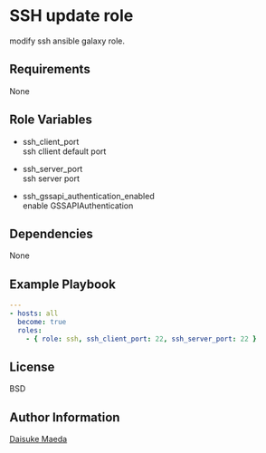 SSH update role
=========

modify ssh ansible galaxy role.

Requirements
------------

None

Role Variables
--------------

* ssh_client_port  
ssh cllient default port

* ssh_server_port  
ssh server port

* ssh_gssapi_authentication_enabled  
enable GSSAPIAuthentication

Dependencies
------------

None

Example Playbook
----------------

```yml
---
- hosts: all
  become: true
  roles:
    - { role: ssh, ssh_client_port: 22, ssh_server_port: 22 }
```

License
-------

BSD

Author Information
------------------

[Daisuke Maeda](https://github.com/dmae3 "Daisuke Maeda")
